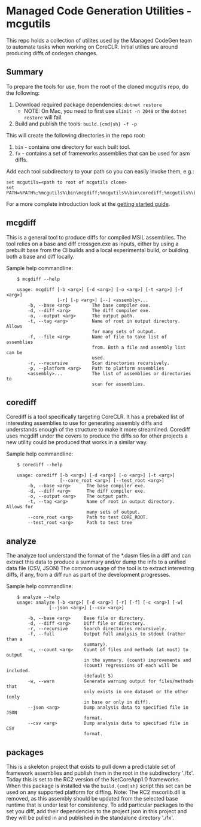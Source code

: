 # Managed Code Generation Utilities - mcgutils

This repo holds a collection of utilites used by the Managed CodeGen team 
to automate tasks when working on CoreCLR.  Initial utilies are around 
producing diffs of codegen changes.

## Summary

To prepare the tools for use, from the root of the cloned mcgutils repo, do the following: 
1. Download required package dependencies: `dotnet restore`
    * NOTE: On Mac, you need to first use `ulimit -n 2048` or the `dotnet restore` will fail.
2. Build and publish the tools: `build.{cmd|sh} -f -p`

This will create the following directories in the repo root:
1. `bin` - contains one directory for each built tool.
2. `fx` - contains a set of frameworks assemblies that can be used for asm diffs.

Add each tool subdirectory to your path so you can easily invoke them, e.g.:
```
set mcgutils=<path to root of mcgutils clone>
set PATH=%PATH%;%mcgutils%\bin\mcgdiff;%mcgutils%\bin\corediff;%mcgutils%\bin\analyze
```

For a more complete introduction look at the [getting started guide](doc/getstarted.md).

## mcgdiff

This is a general tool to produce diffs for compiled MSIL assemblies.  The 
tool relies on a base and diff crossgen.exe as inputs, either by using a
prebuilt base from the CI builds and a local experimental build, or 
building both a base and diff locally.

Sample help commandline:
```
    $ mcgdiff --help

    usage: mcgdiff [-b <arg>] [-d <arg>] [-o <arg>] [-t <arg>] [-f <arg>]
                   [-r] [-p <arg>] [--] <assembly>...
        -b, --base <arg>        The base compiler exe.
        -d, --diff <arg>        The diff compiler exe.
        -o, --output <arg>      The output path.
        -t, --tag <arg>         Name of root in output directory.  Allows
                                for many sets of output.
        -f, --file <arg>        Name of file to take list of assemblies
                                from. Both a file and assembly list can be
                                used.
        -r, --recursive         Scan directories recursively.
        -p, --platform <arg>    Path to platform assemblies
        <assembly>...           The list of assemblies or directories to
                                scan for assemblies.
```

## corediff

Corediff is a tool specifically targeting CoreCLR.  It has a prebaked list of interesting
assemblies to use for generating assembly diffs and understands enough of the structure
to make it more streamlined.  Corediff uses mcgdiff under the covers to produce the diffs so 
for other projects a new utility could be produced that works in a similar way.

Sample help commandline:
```
    $ corediff --help

    usage: corediff [-b <arg>] [-d <arg>] [-o <arg>] [-t <arg>]
                    [--core_root <arg>] [--test_root <arg>]
        -b, --base <arg>      The base compiler exe.
        -d, --diff <arg>      The diff compiler exe.
        -o, --output <arg>    The output path.
        -t, --tag <arg>       Name of root in output directory.  Allows for
                              many sets of output.
        --core_root <arg>     Path to test CORE_ROOT.
        --test_root <arg>     Path to test tree
```

## analyze

The analyze tool understand the format of the *.dasm files in a diff and can extract
this data to produce a summary and/or dump the info to a unified data file (CSV, JSON)
The common usage of the tool is to extract interesting diffs, if any, from a diff run as
part of the development progresses.

Sample help commandline:
```
    $ analyze --help
    usage: analyze [-b <arg>] [-d <arg>] [-r] [-f] [-c <arg>] [-w]
                [--json <arg>] [--csv <arg>]

        -b, --base <arg>     Base file or directory.
        -d, --diff <arg>     Diff file or directory.
        -r, --recursive      Search directories recursively.
        -f, --full           Output full analysis to stdout (rather than a
                             summary).
        -c, --count <arg>    Count of files and methods (at most) to output
                             in the symmary. (count) improvements and
                             (count) regressions of each will be included.
                             (default 5)
        -w, --warn           Generate warning output for files/methods that
                             only exists in one dataset or the other (only
                             in base or only in diff).
        --json <arg>         Dump analysis data to specified file in JSON
                             format.
        --csv <arg>          Dump analysis data to specified file in CSV
                             format.
```

## packages

This is a skeleton project that exists to pull down a predictable set of framework 
assemblies and publish them in the root in the subdirectory './fx'.  Today this is 
set to the RC2 version of the NetCoreApp1.0 frameworks.  When this package is installed 
via the `build.{cmd|sh}` script this set can be used on any supported platform for 
diffing.  Note: The RC2 mscorlib.dll is removed, as this assembly should be updated from 
the selected base runtime that is under test for consistency. To add particular packages 
to the set you diff, add their dependencies to the project.json in this project and 
they will be pulled in and published in the standalone directory './fx'.
